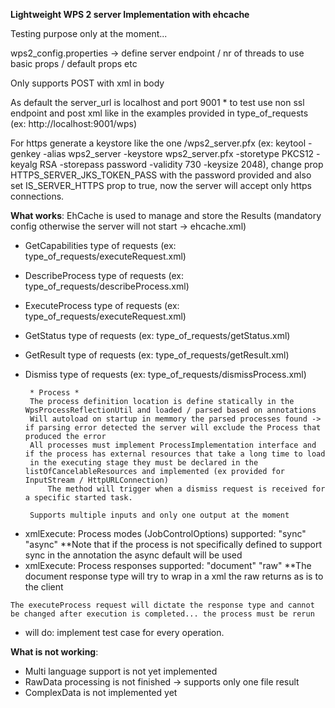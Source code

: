 **Lightweight WPS 2 server Implementation with ehcache**

Testing purpose only at the moment...

wps2_config.properties -> define server endpoint / nr of threads to use basic props / default props etc

Only supports POST with xml in body

As default the server_url is localhost and port 9001 * to test use non ssl endpoint and post xml like in the examples provided in type_of_requests (ex: http://localhost:9001/wps)

For https generate a keystore like the one /wps2_server.pfx (ex: keytool -genkey -alias wps2_server -keystore wps2_server.pfx -storetype PKCS12 -keyalg RSA -storepass password -validity 730 -keysize 2048), change prop HTTPS_SERVER_JKS_TOKEN_PASS with the password provided and also set IS_SERVER_HTTPS prop to true, now the server will accept only https connections.

**What works**:
EhCache is used to manage and store the Results (mandatory config otherwise the server will not start -> ehcache.xml)

 - GetCapabilities type of requests (ex: type_of_requests/executeRequest.xml)
 - DescribeProcess type of requests (ex: type_of_requests/describeProcess.xml)
 - ExecuteProcess type of requests (ex: type_of_requests/executeRequest.xml)
 - GetStatus type of requests (ex: type_of_requests/getStatus.xml)
 - GetResult type of requests (ex: type_of_requests/getResult.xml)
 - Dismiss type of requests (ex: type_of_requests/dismissProcess.xml)

        * Process *
        The process definition location is define statically in the WpsProcessReflectionUtil and loaded / parsed based on annotations
        Will autoload on startup in memmory the parsed processes found -> if parsing error detected the server will exclude the Process that produced the error
        All processes must implement ProcessImplementation interface and if the process has external resources that take a long time to load
        in the executing stage they must be declared in the listOfCancelableResources and implemented (ex provided for InputStream / HttpURLConnection)
            The method will trigger when a dismiss request is received for a specific started task.
        
        Supports multiple inputs and only one output at the moment
  
  
* xmlExecute: Process modes (JobControlOptions) supported: "sync" "async" **Note that if the process is not specifically defined to support sync in the annotation the async default will be used
* xmlExecute: Process responses supported: "document" "raw" **The document response type will try to wrap in a xml the raw returns as is to the client

`The executeProcess request will dictate the response type and cannot be changed after execution is completed... the process must be rerun`

* will do: implement test case for every operation.

**What is not working**:
* Multi language support is not yet implemented
* RawData processing is not finished -> supports only one file result
* ComplexData is not implemented yet
